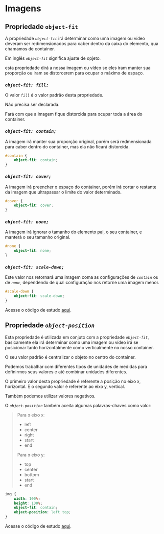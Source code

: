 # Imagens
## Propriedade `object-fit`
A propriedade *`object-fit`* irá determinar como uma imagem ou vídeo deveram ser redimensionados para caber dentro da caixa do elemento, qua chamamos de container.

Em inglês *`object-fit`* significa ajuste de opjeto.

esta propriedade dirá a nossa imagem ou vídeo se eles iram manter sua proporção ou iram se distorcerem para ocupar o máximo de espaço.

### *`object-fit: fill;`*
O valor *`fill`* é o valor padrão desta propriedade.

Não precisa ser declarada.

Fará com que a imagem fique distorcida para ocupar toda a área do container.

### *`object-fit: contain;`*
A imagem irá manter sua proporção original, porém será redmensionada para caber dentro do container, mas ela não ficará distorcida.
```css
#contain {
    object-fit: contain;
}
```

### *`object-fit: cover;`*
A imagem irá preencher o espaço do container, porém irá cortar o restante da imagem que ultrapassar o limite do valor determinado.
```css
#cover {
    object-fit: cover;
}
```

### *`object-fit: none;`*
A imagem irá ignorar o tamanho do elemento pai, o seu container, e manterá o seu tamanho original.
```css
#none {
    object-fit: none;
}
```

### *`object-fit: scale-down;`*
Este valor nos retornará uma imagem coma as configurações de *`contain`* ou de *`none`*, dependendo de qual configuração nos retorne uma imagem menor.
```css
#scale-down {
    object-fit: scale-down;
}
```

Acesse o código de estudo [aqui](./object-fit.html).

## Propriedade *`object-position`*
Esta propriedade é utilizada em conjuto com a propriedade *`object-fit`*, basicamente ela irá determinar como uma imagem ou vídeo irá se posicionar tanto horizontalmente como verticalmente no nosso container.

O seu valor padrão é centralizar o objeto no centro do container.

Podemos trabalhar com diferentes tipos de unidades de medidas para definirmos seus valores e até combinar unidades diferentes.

O primeiro valor desta propriedade é referente a posição no eixo x, horizontal. E o segundo valor é referente ao eixo y, vertical.

Também podemos utilizar valores negativos.

O *`object-position`* também aceita algumas palavras-chaves como valor:
>Para o eixo x:
>- left
>- center
>- right
>- start
>- end  
>
>Para o eixo y:
>- top
>- center
>- bottom
>- start
>- end
```css
img {
    width: 100%;
    height: 100%;
    object-fit: contain;
    object-position: left top;
}
```

Acesse o código de estudo [aqui](./object-position.html).
